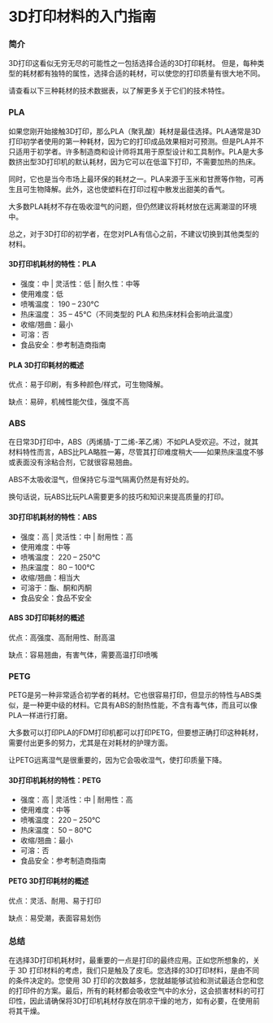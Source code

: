 # 3D打印材料的入门指南

### **简介**&#x20;

3D打印这看似无穷无尽的可能性之一包括选择合适的3D打印耗材。 但是，每种类型的耗材都有独特的属性，选择合适的耗材，可以使您的打印质量有很大地不同。

请查看以下三种耗材的技术数据表，以了解更多关于它们的技术特性。

### **PLA**

如果您刚开始接触3D打印，那么PLA（聚乳酸）耗材是最佳选择。PLA通常是3D打印初学者使用的第一种耗材，因为它的打印成品效果相对可预测。但是PLA并不只适用于初学者。许多制造商和设计师将其用于原型设计和工具制作。PLA是大多数挤出型3D打印机的默认耗材，因为它可以在低温下打印，不需要加热的热床。

同时，它也是当今市场上最环保的耗材之一。PLA来源于玉米和甘蔗等作物，可再生且可生物降解。此外，这也使塑料在打印过程中散发出甜美的香气。

大多数PLA耗材不存在吸收湿气的问题，但仍然建议将耗材放在远离潮湿的环境中。

总之，对于3D打印的初学者，在您对PLA有信心之前，不建议切换到其他类型的材料。

#### 3D打印机耗材的特性：PLA

* 强度：中 | 灵活性：低 | 耐久性：中等
* 使用难度：低
* 喷嘴温度： 190 – 230°C
* 热床温度： 35 – 45°C（不同类型的 PLA 和热床材料会影响此温度）
* 收缩/翘曲：最小
* 可溶：否
* 食品安全：参考制造商指南

#### PLA 3D打印耗材的概述&#x20;

优点：易于印刷，有多种颜色/样式，可生物降解。

缺点：易碎，机械性能欠佳，强度不高

### **ABS**&#x20;

在日常3D打印中，ABS（丙烯腈-丁二烯-苯乙烯）不如PLA受欢迎。不过，就其材料特性而言，ABS比PLA略胜一筹，尽管其打印难度稍大——如果热床温度不够或表面没有涂粘合剂，它就很容易翘曲。

ABS不太吸收湿气，但保持它与湿气隔离仍然是有好处的。

换句话说，玩ABS比玩PLA需要更多的技巧和知识来提高质量的打印。&#x20;

#### 3D打印机耗材的特性：ABS

* 强度：高 | 灵活性：中 | 耐用性：高
* 使用难度：中等
* 喷嘴温度： 220 – 250°C
* 热床温度： 80 – 100°C
* 收缩/翘曲：相当大
* 可溶于：酯、酮和丙酮
* 食品安全：食品不安全

#### ABS 3D打印耗材的概述

优点：高强度、高耐用性、耐高温

缺点：容易翘曲，有害气体，需要高温打印喷嘴

### **PETG**&#x20;

PETG是另一种非常适合初学者的耗材。它也很容易打印，但显示的特性与ABS类似，是一种更中级的材料。它具有ABS的耐热性能，不含有毒气体，而且可以像PLA一样进行打磨。

大多数可以打印PLA的FDM打印机都可以打印PETG，但要想正确打印这种耗材，需要付出更多的努力，尤其是在对耗材的护理方面。

让PETG远离湿气是很重要的，因为它会吸收湿气，使打印质量下降。&#x20;

#### 3D打印机耗材的特性：PETG

* 强度：高 | 灵活性：中 | 耐用性：高
* 使用难度：中等
* 喷嘴温度： 220 – 250°C
* 热床温度： 50 – 80°C
* 收缩/翘曲：最小
* 可溶：否
* 食品安全：参考制造商指南

#### PETG 3D打印耗材的概述

优点：灵活、耐用、易于打印

缺点：易受潮，表面容易划伤

### **总结**&#x20;

在选择3D打印机耗材时，最重要的一点是打印的最终应用。正如您所想象的，关于 3D 打印材料的考虑，我们只是触及了皮毛。您选择的3D打印材料，是由不同的条件决定的。您使用 3D 打印的次数越多，您就越能够试验和测试最适合您和您的打印件的方案。最后，所有的耗材都会吸收空气中的水分，这会损害材料的可打印性，因此请确保将3D打印机耗材存放在阴凉干燥的地方，如有必要，在使用前将其干燥。
